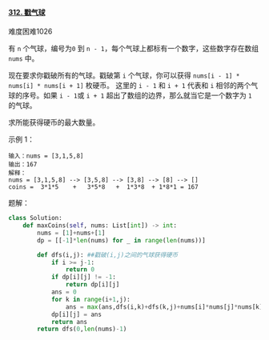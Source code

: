 #### [312. 戳气球](https://leetcode.cn/problems/burst-balloons/)

难度困难1026

有 `n` 个气球，编号为`0` 到 `n - 1`，每个气球上都标有一个数字，这些数字存在数组 `nums` 中。

现在要求你戳破所有的气球。戳破第 `i` 个气球，你可以获得 `nums[i - 1] * nums[i] * nums[i + 1]` 枚硬币。 这里的 `i - 1` 和 `i + 1` 代表和 `i` 相邻的两个气球的序号。如果 `i - 1`或 `i + 1` 超出了数组的边界，那么就当它是一个数字为 `1` 的气球。

求所能获得硬币的最大数量。

 

示例 1：

```
输入：nums = [3,1,5,8]
输出：167
解释：
nums = [3,1,5,8] --> [3,5,8] --> [3,8] --> [8] --> []
coins =  3*1*5    +   3*5*8   +  1*3*8  + 1*8*1 = 167
```



题解：

```python
class Solution:
    def maxCoins(self, nums: List[int]) -> int:
        nums = [1]+nums+[1]
        dp = [[-1]*len(nums) for _ in range(len(nums))]

        def dfs(i,j): ##戳破(i,j)之间的气球获得硬币
            if i >= j-1:
                return 0
            if dp[i][j] != -1:
                return dp[i][j]
            ans = 0
            for k in range(i+1,j):
                ans = max(ans,dfs(i,k)+dfs(k,j)+nums[i]*nums[j]*nums[k]) ##[易错]这里应该是*j和*i！
            dp[i][j] = ans
            return ans
        return dfs(0,len(nums)-1)
```

